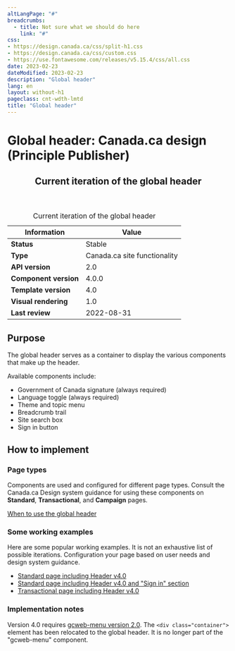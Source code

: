```yaml
---
altLangPage: "#"
breadcrumbs:
  - title: Not sure what we should do here
    link: "#"
css:
- https://design.canada.ca/css/split-h1.css
- https://design.canada.ca/css/custom.css
- https://use.fontawesome.com/releases/v5.15.4/css/all.css
date: 2023-02-23
dateModified: 2023-02-23
description: "Global header"
lang: en
layout: without-h1
pageclass: cnt-wdth-lmtd
title: "Global header"
---
```

<h1 property="name" id="wb-cont" dir="ltr"><span class="stacked"><span>Global header</span>: <span>Canada.ca design (Principle Publisher)</span></span></h1>
<div class="row">
  <div class="col-md-8">
    <div class="panel panel-default">
      <header class="panel-heading">
        <h2 class="panel-title">Current iteration of the global header</h2>
      </header>
      <table class="table table-striped table-condensed small">
        <caption class="wb-inv">
        Current iteration of the global header
        </caption>
        <thead>
          <tr>
            <th class="col-md-4">Information</th>
            <th class="col-md-8" >Value</th>
          </tr>
        </thead>
        <tbody>
          <tr>
            <td><strong>Status</strong></td>
            <td>Stable</td>
          </tr>
          <tr>
            <td><strong>Type</strong></td>
            <td>Canada.ca site functionality</td>
          </tr>
          <tr>
            <td><strong>API version</strong></td>
            <td>2.0</td>
          </tr>
          <tr>
            <td><strong>Component version</strong></td>
            <td>4.0.0</td>
          </tr>
          <tr>
            <td><strong>Template version</strong></td>
            <td>4.0</td>
          </tr>
          <tr>
            <td><strong>Visual rendering</strong></td>
            <td>1.0</td>
          </tr>
          <tr>
            <td><strong>Last review</strong></td>
            <td>2022-08-31</td>
          </tr>
        </tbody>
      </table>
    </div>
  </div>
</div>
<h2>Purpose</h2>
<p>The global header serves as a container to display the various components that make up the header.</p>
<p>Available components include:</p>
<ul>
  <li>Government of Canada signature (always required)</li>
  <li>Language toggle (always required)</li>
  <li>Theme and topic menu</li>
  <li>Breadcrumb trail</li>
  <li>Site search box</li>
  <li>Sign in button</li>
</ul>
<h2>How to implement</h2>
<h3>Page types</h3>
<p>Components are used and configured for different page types.   Consult the Canada.ca Design system guidance for using these components on <strong>Standard</strong>, <strong>Transactional</strong>, and <strong>Campaign</strong> pages.</p>
<p><a href="https://design.canada.ca/common-design-patterns/global-header.html#when">When to use the global header</a></p>
<h3>Some working examples</h3>
<p>Here are some popular working examples.  It is not an exhaustive list of possible iterations.  Configuration your page based on user needs and design system guidance.</p>
<ul>
  <li><a href="https://wet-boew.github.io/GCWeb/templates/content-en.html">Standard page including Header v4.0</a></li>
  <li><a href="https://wet-boew.github.io/GCWeb/sites/authentication/contextual-signin-en.html">Standard page including Header v4.0 and "Sign in" section</a></li>
  <li><a href="https://test.canada.ca/experimental/examples/layout-transactional-01-en.html">Transactional page including Header v4.0</a></li>
</ul>
<h3>Implementation notes</h3>
<p>Version 4.0 requires <a href="https://wet-boew.github.io/GCWeb/sites/gcweb-menu/gcweb-menu-docs-en.html">gcweb-menu version 2.0</a>.  The <code>&lt;div class="container"&gt;</code> element has been relocated to the global header.  It is no longer part of the "gcweb-menu" component.</p>
